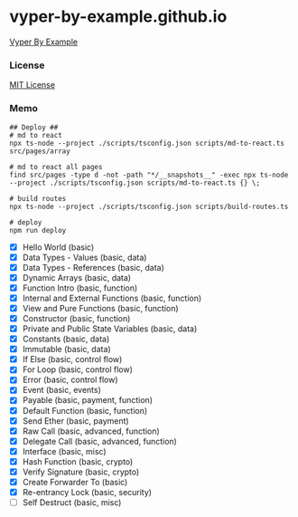 # vyper-by-example.github.io

[Vyper By Example](https://vyper-by-example.org)

### License

[MIT License](LICENSE)

### Memo

```shell
## Deploy ##
# md to react
npx ts-node --project ./scripts/tsconfig.json scripts/md-to-react.ts src/pages/array

# md to react all pages
find src/pages -type d -not -path "*/__snapshots__" -exec npx ts-node --project ./scripts/tsconfig.json scripts/md-to-react.ts {} \;

# build routes
npx ts-node --project ./scripts/tsconfig.json scripts/build-routes.ts

# deploy
npm run deploy
```

- [x] Hello World (basic)
- [x] Data Types - Values (basic, data)
- [x] Data Types - References (basic, data)
- [x] Dynamic Arrays (basic, data)
- [x] Function Intro (basic, function)
- [x] Internal and External Functions (basic, function)
- [x] View and Pure Functions (basic, function)
- [x] Constructor (basic, function)
- [x] Private and Public State Variables (basic, data)
- [x] Constants (basic, data)
- [x] Immutable (basic, data)
- [x] If Else (basic, control flow)
- [x] For Loop (basic, control flow)
- [x] Error (basic, control flow)
- [x] Event (basic, events)
- [x] Payable (basic, payment, function)
- [x] Default Function (basic, function)
- [x] Send Ether (basic, payment)
- [x] Raw Call (basic, advanced, function)
- [x] Delegate Call (basic, advanced, function)
- [x] Interface (basic, misc)
- [x] Hash Function (basic, crypto)
- [x] Verify Signature (basic, crypto)
- [x] Create Forwarder To (basic)
- [x] Re-entrancy Lock (basic, security)
- [ ] Self Destruct (basic, misc)
